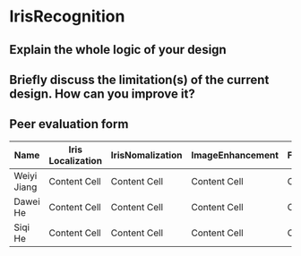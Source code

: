 # IrisRecognition
## Explain the whole logic of your design
## Briefly discuss the limitation(s) of the current design. How can you improve it?
## Peer evaluation form
| Name | Iris Localization | IrisNomalization | ImageEnhancement | FeatureExtraction | IrisMatching | PerformanceEvaluation | Others | 
| ---- | ------------- | ------------- | ------------- | ------------- | ------------- | ------------- | ------------- |
| Weiyi Jiang  | Content Cell  | Content Cell  | Content Cell  | Content Cell  | Content Cell  | Content Cell  | Content Cell  |
| Dawei He  | Content Cell  | Content Cell  | Content Cell  | Content Cell  | Content Cell  | Content Cell  | Content Cell  |
| Siqi He  | Content Cell  | Content Cell  | Content Cell  | Content Cell  | Content Cell  | Content Cell  | Content Cell  |

